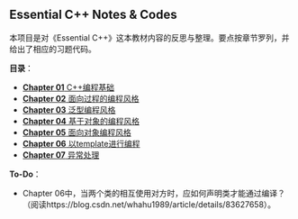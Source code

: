 ## Essential C++ Notes & Codes

本项目是对《Essential C++》这本教材内容的反思与整理。要点按章节罗列，并给出了相应的习题代码。

**目录**：
+ [**Chapter 01** C++编程基础](https://github.com/hliangzhao/essentialCpp/tree/main/ch01)
+ [**Chapter 02** 面向过程的编程风格](https://github.com/hliangzhao/essentialCpp/tree/main/ch02)
+ [**Chapter 03** 泛型编程风格](https://github.com/hliangzhao/essentialCpp/tree/main/ch03)
+ [**Chapter 04** 基于对象的编程风格](https://github.com/hliangzhao/essentialCpp/tree/main/ch04)
+ [**Chapter 05** 面向对象编程风格](https://github.com/hliangzhao/essentialCpp/tree/main/ch05)
+ [**Chapter 06** 以template进行编程](https://github.com/hliangzhao/essentialCpp/tree/main/ch06)
+ [**Chapter 07** 异常处理](https://github.com/hliangzhao/essentialCpp/tree/main/ch07)


**To-Do**：
+ Chapter 06中，当两个类的相互使用对方时，应如何声明类才能通过编译？（阅读https://blog.csdn.net/whahu1989/article/details/83627658）。